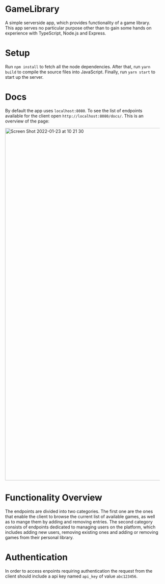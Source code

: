 # GameLibrary
A simple serverside app, which provides functionality of a game library. This app serves no particular purpose other than to gain some hands on experience with TypeScript, Node.js and Express.

# Setup
Run `npm install` to fetch all the node dependencies. After that, run `yarn build` to compile the source files into JavaScript. Finally, run `yarn start` to start up the server.

# Docs
By default the app uses `localhost:8080`. To see the list of endpoints available for the client open `http://localhost:8080/docs/`. This is an overview of the page:

<img width="1146" alt="Screen Shot 2022-01-23 at 10 21 30" src="https://user-images.githubusercontent.com/23309349/150672223-5e89437d-907d-4cff-9cd1-2552594ad958.png">

# Functionality Overview
The endpoints are divided into two categories. The first one are the ones that enable the client to browse the current list of available games, as well as to mange them by adding and removing entries. The second category consists of endpoints dedicated to managing users on the platform, which includes adding new users, removing existing ones and adding or removing games from their personal library. 

# Authentication
In order to access enpoints requiring authentication the request from the client should include a api key named `api_key` of value `abc123456`.
